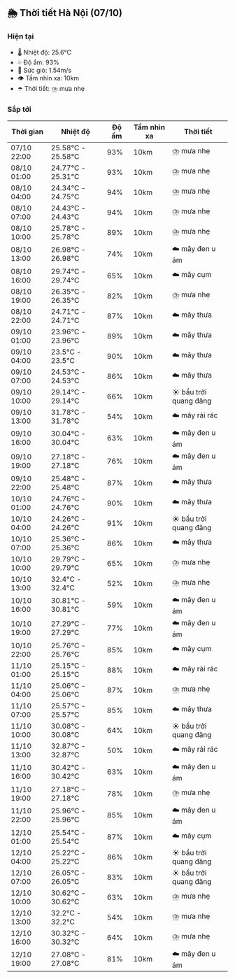 ## 🌦️ Thời tiết Hà Nội (07/10)

### Hiện tại

- 🌡️ Nhiệt độ: 25.6℃
- 💦 Độ ẩm: 93%
- 💨 Sức gió: 1.54m/s
- 👁️ Tầm nhìn xa: 10km
- ☂️ Thời tiết: ⛈️ mưa nhẹ

### Sắp tới

| Thời gian | Nhiệt độ | Độ ẩm | Tầm nhìn xa | Thời tiết |
| --- | --- | --- | --- | --- |
| 07/10 22:00 | 25.58℃ - 25.58℃ | 93% | 10km | ⛈️ mưa nhẹ |
| 08/10 01:00 | 24.77℃ - 25.31℃ | 93% | 10km | ⛈️ mưa nhẹ |
| 08/10 04:00 | 24.34℃ - 24.75℃ | 94% | 10km | ⛈️ mưa nhẹ |
| 08/10 07:00 | 24.43℃ - 24.43℃ | 94% | 10km | ⛈️ mưa nhẹ |
| 08/10 10:00 | 25.78℃ - 25.78℃ | 89% | 10km | ⛈️ mưa nhẹ |
| 08/10 13:00 | 26.98℃ - 26.98℃ | 74% | 10km | ☁️ mây đen u ám |
| 08/10 16:00 | 29.74℃ - 29.74℃ | 65% | 10km | ☁️ mây cụm |
| 08/10 19:00 | 26.35℃ - 26.35℃ | 82% | 10km | ⛈️ mưa nhẹ |
| 08/10 22:00 | 24.71℃ - 24.71℃ | 87% | 10km | ☁️ mây thưa |
| 09/10 01:00 | 23.96℃ - 23.96℃ | 89% | 10km | ☁️ mây thưa |
| 09/10 04:00 | 23.5℃ - 23.5℃ | 90% | 10km | ☁️ mây thưa |
| 09/10 07:00 | 24.53℃ - 24.53℃ | 86% | 10km | ☁️ mây thưa |
| 09/10 10:00 | 29.14℃ - 29.14℃ | 66% | 10km | ☀️ bầu trời quang đãng |
| 09/10 13:00 | 31.78℃ - 31.78℃ | 54% | 10km | ☁️ mây rải rác |
| 09/10 16:00 | 30.04℃ - 30.04℃ | 63% | 10km | ☁️ mây đen u ám |
| 09/10 19:00 | 27.18℃ - 27.18℃ | 76% | 10km | ☁️ mây đen u ám |
| 09/10 22:00 | 25.48℃ - 25.48℃ | 87% | 10km | ☁️ mây thưa |
| 10/10 01:00 | 24.76℃ - 24.76℃ | 90% | 10km | ☁️ mây thưa |
| 10/10 04:00 | 24.26℃ - 24.26℃ | 91% | 10km | ☀️ bầu trời quang đãng |
| 10/10 07:00 | 25.36℃ - 25.36℃ | 86% | 10km | ☁️ mây thưa |
| 10/10 10:00 | 29.79℃ - 29.79℃ | 65% | 10km | ⛈️ mưa nhẹ |
| 10/10 13:00 | 32.4℃ - 32.4℃ | 52% | 10km | ⛈️ mưa nhẹ |
| 10/10 16:00 | 30.81℃ - 30.81℃ | 59% | 10km | ☁️ mây đen u ám |
| 10/10 19:00 | 27.29℃ - 27.29℃ | 77% | 10km | ☁️ mây đen u ám |
| 10/10 22:00 | 25.76℃ - 25.76℃ | 85% | 10km | ☁️ mây cụm |
| 11/10 01:00 | 25.15℃ - 25.15℃ | 88% | 10km | ☁️ mây rải rác |
| 11/10 04:00 | 25.06℃ - 25.06℃ | 87% | 10km | ⛈️ mưa nhẹ |
| 11/10 07:00 | 25.57℃ - 25.57℃ | 85% | 10km | ☁️ mây thưa |
| 11/10 10:00 | 30.08℃ - 30.08℃ | 64% | 10km | ☀️ bầu trời quang đãng |
| 11/10 13:00 | 32.87℃ - 32.87℃ | 50% | 10km | ☁️ mây rải rác |
| 11/10 16:00 | 30.42℃ - 30.42℃ | 63% | 10km | ☁️ mây đen u ám |
| 11/10 19:00 | 27.18℃ - 27.18℃ | 78% | 10km | ⛈️ mưa nhẹ |
| 11/10 22:00 | 25.96℃ - 25.96℃ | 85% | 10km | ☁️ mây đen u ám |
| 12/10 01:00 | 25.54℃ - 25.54℃ | 87% | 10km | ☁️ mây cụm |
| 12/10 04:00 | 25.22℃ - 25.22℃ | 86% | 10km | ☀️ bầu trời quang đãng |
| 12/10 07:00 | 26.05℃ - 26.05℃ | 83% | 10km | ☀️ bầu trời quang đãng |
| 12/10 10:00 | 30.62℃ - 30.62℃ | 63% | 10km | ⛈️ mưa nhẹ |
| 12/10 13:00 | 32.2℃ - 32.2℃ | 54% | 10km | ⛈️ mưa nhẹ |
| 12/10 16:00 | 30.32℃ - 30.32℃ | 64% | 10km | ⛈️ mưa nhẹ |
| 12/10 19:00 | 27.08℃ - 27.08℃ | 81% | 10km | ☁️ mây đen u ám |
